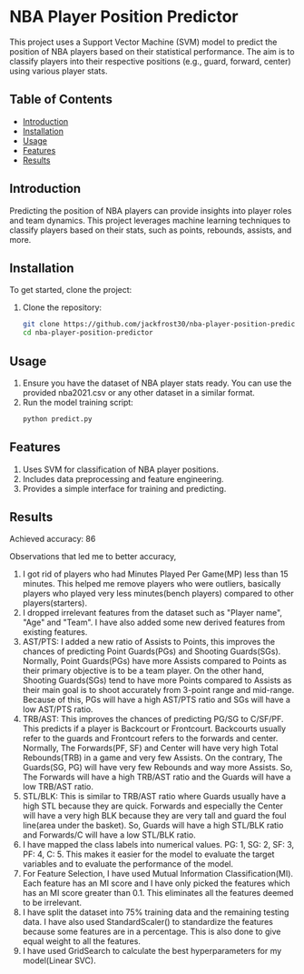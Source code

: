 # NBA Player Position Predictor

This project uses a Support Vector Machine (SVM) model to predict the position of NBA players based on their statistical performance. The aim is to classify players into their respective positions (e.g., guard, forward, center) using various player stats.

## Table of Contents

- [Introduction](#introduction)
- [Installation](#installation)
- [Usage](#usage)
- [Features](#features)
- [Results](#results)

## Introduction

Predicting the position of NBA players can provide insights into player roles and team dynamics. This project leverages machine learning techniques to classify players based on their stats, such as points, rebounds, assists, and more.

## Installation

To get started, clone the project:

1. Clone the repository:
   ```bash
   git clone https://github.com/jackfrost30/nba-player-position-predictor.git
   cd nba-player-position-predictor

## Usage

1. Ensure you have the dataset of NBA player stats ready. You can use the provided nba2021.csv or any other dataset in a similar format.
2. Run the model training script:
   ```bash
   python predict.py

## Features

1. Uses SVM for classification of NBA player positions.
2. Includes data preprocessing and feature engineering.
3. Provides a simple interface for training and predicting.

## Results

Achieved accuracy: 86

Observations that led me to better accuracy,

1. I got rid of players who had Minutes Played Per Game(MP) less than 15 minutes. This helped me remove players who were outliers, basically players who played very less minutes(bench players) compared to other players(starters).
2. I dropped irrelevant features from the dataset such as "Player name", "Age" and "Team". I have also added some new derived features from existing features.
3. AST/PTS: I added a new ratio of Assists to Points, this improves the chances of predicting Point Guards(PGs) and Shooting Guards(SGs). Normally, Point Guards(PGs) have more Assists compared to Points as their primary objective is to be a team player. On the other hand, Shooting Guards(SGs) tend to have more Points compared to Assists as their main goal is to shoot accurately from 3-point range and mid-range. Because of this, PGs will have a high AST/PTS ratio and SGs will have a low AST/PTS ratio.
4. TRB/AST: This improves the chances of predicting PG/SG to C/SF/PF. This predicts if a player is Backcourt or Frontcourt. Backcourts usually refer to the guards and Frontcourt refers to the forwards and center. Normally, The Forwards(PF, SF) and Center will have very high Total Rebounds(TRB) in a game and very few Assists. On the contrary, The Guards(SG, PG) will have very few Rebounds and way more Assists. So, The Forwards will have a high TRB/AST ratio and the Guards will have a low TRB/AST ratio.
5. STL/BLK: This is similar to TRB/AST ratio where Guards usually have a high STL because they are quick. Forwards and especially the Center will have a very high BLK because they are very tall and guard the foul line(area under the basket). So, Guards will have a high STL/BLK ratio and Forwards/C will have a low STL/BLK ratio.
6. I have mapped the class labels into numerical values. PG: 1, SG: 2, SF: 3, PF: 4, C: 5. This makes it easier for the model to evaluate the target variables and to evaluate the performance of the model.
7. For Feature Selection, I have used Mutual Information Classification(MI). Each feature has an MI score and I have only picked the features which has an MI score greater than 0.1. This eliminates all the features deemed to be irrelevant.
8. I have split the dataset into 75% training data and the remaining testing data. I have also used StandardScaler() to standardize the features because some features are in a percentage. This is also done to give equal weight to all the features.
9. I have used GridSearch to calculate the best hyperparameters for my model(Linear SVC).
   






